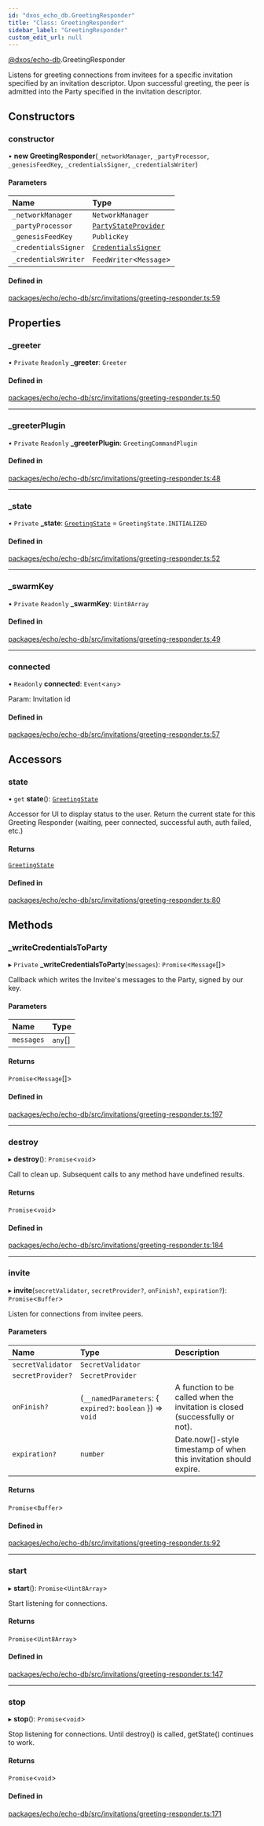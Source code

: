 ```yaml
---
id: "dxos_echo_db.GreetingResponder"
title: "Class: GreetingResponder"
sidebar_label: "GreetingResponder"
custom_edit_url: null
---
```


[@dxos/echo-db](../modules/dxos_echo_db.md).GreetingResponder

Listens for greeting connections from invitees for a specific invitation specified by an invitation descriptor.
Upon successful greeting, the peer is admitted into the Party specified in the invitation descriptor.

## Constructors

### constructor

• **new GreetingResponder**(`_networkManager`, `_partyProcessor`, `_genesisFeedKey`, `_credentialsSigner`, `_credentialsWriter`)

#### Parameters

| Name | Type |
| :------ | :------ |
| `_networkManager` | `NetworkManager` |
| `_partyProcessor` | [`PartyStateProvider`](../interfaces/dxos_echo_db.PartyStateProvider.md) |
| `_genesisFeedKey` | `PublicKey` |
| `_credentialsSigner` | [`CredentialsSigner`](dxos_echo_db.CredentialsSigner.md) |
| `_credentialsWriter` | `FeedWriter`<`Message`\> |

#### Defined in

[packages/echo/echo-db/src/invitations/greeting-responder.ts:59](https://github.com/dxos/protocols/blob/c793f0fed/packages/echo/echo-db/src/invitations/greeting-responder.ts#L59)

## Properties

### \_greeter

• `Private` `Readonly` **\_greeter**: `Greeter`

#### Defined in

[packages/echo/echo-db/src/invitations/greeting-responder.ts:50](https://github.com/dxos/protocols/blob/c793f0fed/packages/echo/echo-db/src/invitations/greeting-responder.ts#L50)

___

### \_greeterPlugin

• `Private` `Readonly` **\_greeterPlugin**: `GreetingCommandPlugin`

#### Defined in

[packages/echo/echo-db/src/invitations/greeting-responder.ts:48](https://github.com/dxos/protocols/blob/c793f0fed/packages/echo/echo-db/src/invitations/greeting-responder.ts#L48)

___

### \_state

• `Private` **\_state**: [`GreetingState`](../enums/dxos_echo_db.GreetingState.md) = `GreetingState.INITIALIZED`

#### Defined in

[packages/echo/echo-db/src/invitations/greeting-responder.ts:52](https://github.com/dxos/protocols/blob/c793f0fed/packages/echo/echo-db/src/invitations/greeting-responder.ts#L52)

___

### \_swarmKey

• `Private` `Readonly` **\_swarmKey**: `Uint8Array`

#### Defined in

[packages/echo/echo-db/src/invitations/greeting-responder.ts:49](https://github.com/dxos/protocols/blob/c793f0fed/packages/echo/echo-db/src/invitations/greeting-responder.ts#L49)

___

### connected

• `Readonly` **connected**: `Event`<`any`\>

Param: Invitation id

#### Defined in

[packages/echo/echo-db/src/invitations/greeting-responder.ts:57](https://github.com/dxos/protocols/blob/c793f0fed/packages/echo/echo-db/src/invitations/greeting-responder.ts#L57)

## Accessors

### state

• `get` **state**(): [`GreetingState`](../enums/dxos_echo_db.GreetingState.md)

Accessor for UI to display status to the user.
Return the current state for this Greeting Responder (waiting, peer connected, successful auth, auth failed, etc.)

#### Returns

[`GreetingState`](../enums/dxos_echo_db.GreetingState.md)

#### Defined in

[packages/echo/echo-db/src/invitations/greeting-responder.ts:80](https://github.com/dxos/protocols/blob/c793f0fed/packages/echo/echo-db/src/invitations/greeting-responder.ts#L80)

## Methods

### \_writeCredentialsToParty

▸ `Private` **_writeCredentialsToParty**(`messages`): `Promise`<`Message`[]\>

Callback which writes the Invitee's messages to the Party, signed by our key.

#### Parameters

| Name | Type |
| :------ | :------ |
| `messages` | `any`[] |

#### Returns

`Promise`<`Message`[]\>

#### Defined in

[packages/echo/echo-db/src/invitations/greeting-responder.ts:197](https://github.com/dxos/protocols/blob/c793f0fed/packages/echo/echo-db/src/invitations/greeting-responder.ts#L197)

___

### destroy

▸ **destroy**(): `Promise`<`void`\>

Call to clean up. Subsequent calls to any method have undefined results.

#### Returns

`Promise`<`void`\>

#### Defined in

[packages/echo/echo-db/src/invitations/greeting-responder.ts:184](https://github.com/dxos/protocols/blob/c793f0fed/packages/echo/echo-db/src/invitations/greeting-responder.ts#L184)

___

### invite

▸ **invite**(`secretValidator`, `secretProvider?`, `onFinish?`, `expiration?`): `Promise`<`Buffer`\>

Listen for connections from invitee peers.

#### Parameters

| Name | Type | Description |
| :------ | :------ | :------ |
| `secretValidator` | `SecretValidator` |  |
| `secretProvider?` | `SecretProvider` |  |
| `onFinish?` | (`__namedParameters`: { `expired?`: `boolean`  }) => `void` | A function to be called when the invitation is closed (successfully or not). |
| `expiration?` | `number` | Date.now()-style timestamp of when this invitation should expire. |

#### Returns

`Promise`<`Buffer`\>

#### Defined in

[packages/echo/echo-db/src/invitations/greeting-responder.ts:92](https://github.com/dxos/protocols/blob/c793f0fed/packages/echo/echo-db/src/invitations/greeting-responder.ts#L92)

___

### start

▸ **start**(): `Promise`<`Uint8Array`\>

Start listening for connections.

#### Returns

`Promise`<`Uint8Array`\>

#### Defined in

[packages/echo/echo-db/src/invitations/greeting-responder.ts:147](https://github.com/dxos/protocols/blob/c793f0fed/packages/echo/echo-db/src/invitations/greeting-responder.ts#L147)

___

### stop

▸ **stop**(): `Promise`<`void`\>

Stop listening for connections. Until destroy() is called, getState() continues to work.

#### Returns

`Promise`<`void`\>

#### Defined in

[packages/echo/echo-db/src/invitations/greeting-responder.ts:171](https://github.com/dxos/protocols/blob/c793f0fed/packages/echo/echo-db/src/invitations/greeting-responder.ts#L171)
